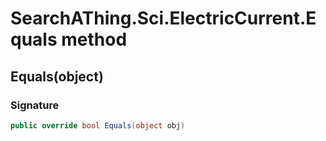 # SearchAThing.Sci.ElectricCurrent.Equals method
## Equals(object)
### Signature
```csharp
public override bool Equals(object obj)
```
